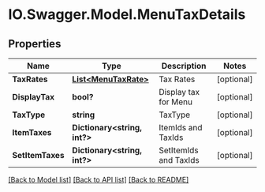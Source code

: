 # IO.Swagger.Model.MenuTaxDetails
## Properties

Name | Type | Description | Notes
------------ | ------------- | ------------- | -------------
**TaxRates** | [**List&lt;MenuTaxRate&gt;**](MenuTaxRate.md) | Tax Rates | [optional] 
**DisplayTax** | **bool?** | Display tax for Menu | [optional] 
**TaxType** | **string** | TaxType | [optional] 
**ItemTaxes** | **Dictionary&lt;string, int?&gt;** | ItemIds and TaxIds | [optional] 
**SetItemTaxes** | **Dictionary&lt;string, int?&gt;** | SetItemIds and TaxIds | [optional] 

[[Back to Model list]](../README.md#documentation-for-models) [[Back to API list]](../README.md#documentation-for-api-endpoints) [[Back to README]](../README.md)

